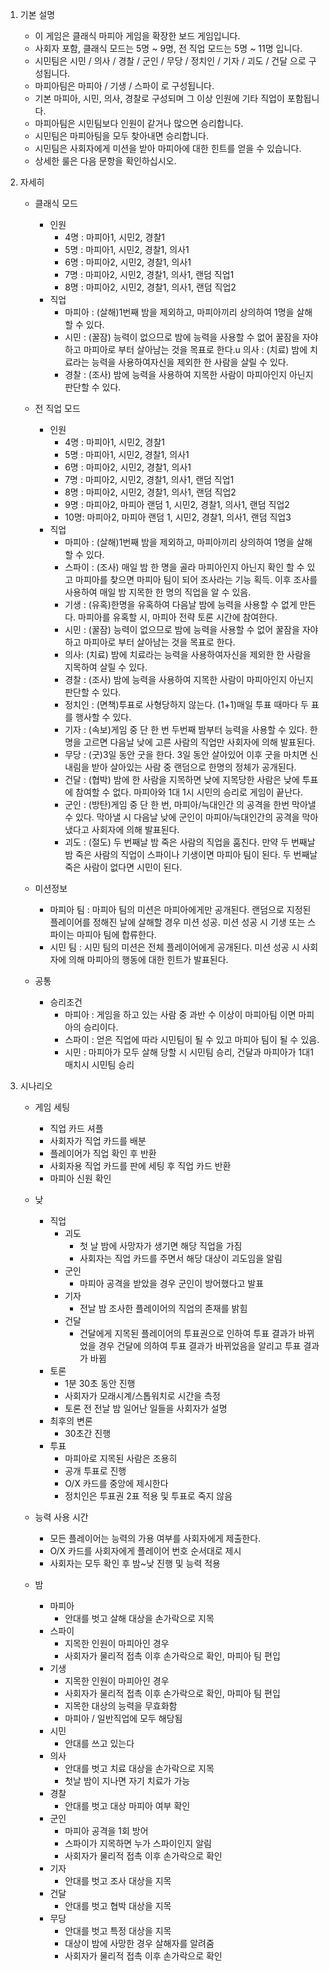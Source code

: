 1. 기본 설명
    -  이 게임은 클래식 마피아 게임을 확장한 보드 게임입니다.
    -  사회자 포함, 클래식 모드는 5명 ~ 9명, 전 직업 모드는 5명 ~ 11명 입니다.
    -  시민팀은 시민 / 의사 / 경찰 / 군인 / 무당 / 정치인 / 기자 / 괴도 / 건달 으로 구성됩니다.
    -  마피아팀은 마피아 / 기생 / 스파이 로 구성됩니다.
    -  기본 마피아, 시민, 의사, 경찰로 구성되며 그 이상 인원에 기타 직업이 포함됩니다.
    -  마피아팀은 시민팀보다 인원이 같거나 많으면 승리합니다.
    -  시민팀은 마피아팀을 모두 찾아내면 승리합니다.
    -  시민팀은 사회자에게 미션을 받아 마피아에 대한 힌트를 얻을 수 있습니다.
    -  상세한 룰은 다음 문항을 확인하십시오.

2. 자세히
   -  클래식 모드
      -  인원
          -  4명 : 마피아1, 시민2, 경찰1
          -  5명 : 마피아1, 시민2, 경찰1, 의사1
          -  6명 : 마피아2, 시민2, 경찰1, 의사1
          -  7명 : 마피아2, 시민2, 경찰1, 의사1, 랜덤 직업1
          -  8명 : 마피아2, 시민2, 경찰1, 의사1, 랜덤 직업2
      -  직업
          -  마피아 : (살해)1번째 밤을 제외하고, 마피아끼리 상의하여 1명을 살해할 수 있다.
          -  시민 : (꿀잠)  능력이 없으므로 밤에 능력을 사용할 수 없어 꿀잠을 자야하고 마피아로 부터 살아남는 것을 목표로 한다.u  의사 : (치료) 밤에 치료라는 능력을 사용하여자신을 제외한 한 사람을 살릴 수 있다.
          -  경찰 : (조사) 밤에 능력을 사용하여 지목한 사람이 마피아인지 아닌지 판단할 수 있다.

    -  전 직업 모드
        -  인원
            -  4명 : 마피아1, 시민2, 경찰1
            -  5명 : 마피아1, 시민2, 경찰1, 의사1
            -  6명 : 마피아2, 시민2, 경찰1, 의사1
            -  7명 : 마피아2, 시민2, 경찰1, 의사1, 랜덤 직업1
            -  8명 : 마피아2, 시민2, 경찰1, 의사1, 랜덤 직업2
            -  9명 : 마피아2, 마피아 랜덤 1, 시민2, 경찰1, 의사1, 랜덤 직업2
            -  10명: 마피아2, 마피아 랜덤 1, 시민2, 경찰1, 의사1, 랜덤 직업3
        -  직업
            -  마피아 : (살해)1번째 밤을 제외하고, 마피아끼리 상의하여 1명을 살해할 수 있다.
            -  스파이 : (조사) 매일 밤 한 명을 골라 마피아인지 아닌지 확인 할 수 있고 마피아를 찾으면 마피아 팀이 되어 조사라는 기능 획득. 이후 조사를 사용하여 매일 밤 지목한 한 명의 직업을 알 수 있음. 
            -  기생 : (유혹)한명을 유혹하여 다음날 밤에 능력을 사용할 수 없게 만든다. 마피아를 유혹할 시, 마피아 전략 토론 시간에 참여한다.
            -  시민 : (꿀잠)  능력이 없으므로 밤에 능력을 사용할 수 없어 꿀잠을 자야하고 마피아로 부터 살아남는 것을 목표로 한다.
            -  의사: (치료) 밤에 치료라는 능력을 사용하여자신을 제외한 한 사람을 지목하여 살릴 수 있다.
            -  경찰 : (조사) 밤에 능력을 사용하여 지목한 사람이 마피아인지 아닌지 판단할 수 있다.
            -  정치인 : (면책)투표로 사형당하지 않는다. (1+1)매일 투표 때마다 두 표를 행사할 수 있다.
            -  기자 : (속보)게임 중 단 한 번 두번째 밤부터 능력을 사용할 수 있다. 한 명을 고르면 다음날 낮에 고른 사람의 직업만 사회자에 의해 발표된다.
            -  무당 : (굿)3일 동안 굿을 한다. 3일 동안 살아있어 이후 굿을 마치면 신내림을 받아 살아있는 사람 중 랜덤으로 한명의 정체가 공개된다.
            -  건달 : (협박) 밤에 한 사람을 지목하면 낮에 지목당한 사람은 낮에 투표에 참여할 수 없다. 
                     마피아와 1대 1시 시민의 승리로 게임이 끝난다.	
            -  군인 : (방탄)게임 중 단 한 번, 마피아/늑대인간 의 공격을 한번 막아낼 수 있다. 막아낼 시 다음날 낮에 군인이 마피아/늑대인간의 공격을 막아냈다고 사회자에 의해 발표된다.
            -  괴도 : (절도) 두 번째날 밤 죽은 사람의 직업을 훔친다. 만약 두 번째날 밤 죽은 사람의 직업이 스파이나 기생이면 마피아 팀이 된다. 두 번째날 죽은 사람이 없다면 시민이 된다.

    -  미션정보   
        - 마피아 팀 : 마피아 팀의 미션은 마피아에게만 공개된다. 랜덤으로 지정된 플레이어를 정해진 날에 살해할 경우 미션 성공. 미션 성공 시 기생 또는 스파이는 마피아 팀에 합류한다.   
        - 시민 팀 : 시민 팀의 미션은 전체 플레이어에게 공개된다. 미션 성공 시 사회자에 의해 마피아의 행동에 대한 힌트가 발표된다.
    -  공통
        -  승리조건
            -  마피아 : 게임을 하고 있는 사람 중 과반 수 이상이 마피아팀 이면 마피아의 승리이다.
            -  스파이 :  얻은 직업에 따라 시민팀이 될 수 있고 마피아 팀이 될 수 있음. 
            -  시민 : 마피아가 모두 살해 당할 시 시민팀 승리, 건달과 마피아가 1대1 매치시 시민팀 승리

3. 시나리오
	 -  게임 세팅
	      - 직업 카드 셔플
	      - 사회자가 직업 카드를 배분
	      - 플레이어가 직업 확인 후 반환
	      - 사회자용 직업 카드를 판에 세팅 후 직업 카드 반환
	      - 마피아 신원 확인

   -  낮
      -  직업
          - 괴도
              - 첫 날 밤에 사망자가 생기면 해당 직업을 가짐
              - 사회자는 직업 카드를 주면서 해당 대상이 괴도임을 알림
          - 군인
             - 마피아 공격을 받았을 경우 군인이 방어했다고 발표
          - 기자
              - 전날 밤 조사한 플레이어의 직업의 존재를 밝힘
          - 건달
             - 건달에게 지목된 플레이어의 투표권으로 인하여 투표 결과가 바뀌었을 경우 건달에 의하여 투표 결과가 바뀌었음을 알리고 투표 결과가 바뀜
      -  토론
          - 1분 30초 동안 진행
          - 사회자가 모래시계/스톱워치로 시간을 측정 
          - 토론 전 전날 밤 일어난 일들을 사회자가 설명
      -  최후의 변론
          - 30초간 진행
      -  투표
          - 마피아로 지목된 사람은 조용히
          - 공개 투표로 진행
          - O/X 카드를 중앙에 제시한다 
          - 정치인은 투표권 2표 적용 및 투표로 죽지 않음
    -  능력 사용 시간
        - 모든 플레이어는 능력의 가용 여부를 사회자에게 제출한다.
        - O/X 카드를 사회자에게 플레이어 번호 순서대로 제시
        - 사회자는 모두 확인 후 밤~낮 진행 및 능력 적용
    -  밤
        -  마피아
            - 안대를 벗고 살해 대상을 손가락으로 지목
        -  스파이
            - 지목한 인원이 마피아인 경우 
            - 사회자가 물리적 접촉 이후 손가락으로 확인, 마피아 팀 편입
        -  기생
            - 지목한 인원이 마피아인 경우
            - 사회자가 물리적 접촉 이후 손가락으로 확인, 마피아 팀 편입
            - 지목한 대상의 능력을 무효화함
            - 마피아 / 일반직업에 모두 해당됨
        -  시민
            - 안대를 쓰고 있는다
        -  의사
            - 안대를 벗고 치료 대상을 손가락으로 지목
            - 첫날 밤이 지나면 자기 치료가 가능
        -  경찰
            - 안대를 벗고 대상 마피아 여부 확인
        -  군인
            - 마피아 공격을 1회 방어
            - 스파이가 지목하면 누가 스파이인지 알림
            - 사회자가 물리적 접촉 이후 손가락으로 확인
        -  기자
            - 안대를 벗고 조사 대상을 지목
        -  건달
            - 안대를 벗고 협박 대상을 지목
        -  무당
            - 안대를 벗고 특정 대상을 지목
            - 대상이 밤에 사망한 경우 살해자를 알려줌
            - 사회자가 물리적 접촉 이후 손가락으로 확인
